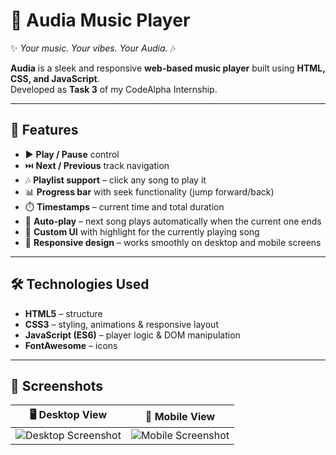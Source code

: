 # 🎵 Audia Music Player  

✨ *Your music. Your vibes. Your Audia.* 🎶  

**Audia** is a sleek and responsive **web-based music player** built using **HTML, CSS, and JavaScript**.  
Developed as **Task 3** of my CodeAlpha Internship.  

---

## 🚀 Features  
- ▶️ **Play / Pause** control  
- ⏭️ **Next / Previous** track navigation  
- 🎶 **Playlist support** – click any song to play it  
- 📊 **Progress bar** with seek functionality (jump forward/back)  
- ⏱️ **Timestamps** – current time and total duration  
- 🔄 **Auto-play** – next song plays automatically when the current one ends  
- 🎨 **Custom UI** with highlight for the currently playing song  
- 📱 **Responsive design** – works smoothly on desktop and mobile screens  

---

## 🛠️ Technologies Used
- **HTML5** – structure  
- **CSS3** – styling, animations & responsive layout  
- **JavaScript (ES6)** – player logic & DOM manipulation  
- **FontAwesome** – icons  

---

## 📸 Screenshots

| 🖥️ Desktop View | 📱 Mobile View |
|-----------------|----------------|
| ![Desktop Screenshot](Desktop_ss.png) | ![Mobile Screenshot](mobile_ss.jpg) |

